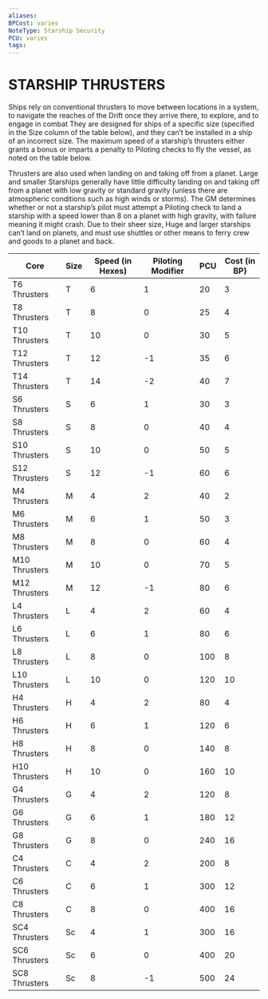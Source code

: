 ```yaml
---
aliases: 
BPCost: varies 
NoteType: Starship Security
PCU: varies 
tags: 
---
```

# STARSHIP THRUSTERS
Ships rely on conventional thrusters to move between locations in a system, to navigate the reaches of the Drift once they arrive there, to explore, and to engage in combat They are designed for ships of a specific size (specified in the Size column of the table below), and they can’t be installed in a ship of an incorrect size. The maximum speed of a starship’s thrusters either grants a bonus or imparts a penalty to Piloting checks to fly the vessel, as noted on the table below.  
  
Thrusters are also used when landing on and taking off from a planet. Large and smaller Starships generally have little difficulty landing on and taking off from a planet with low gravity or standard gravity (unless there are atmospheric conditions such as high winds or storms). The GM determines whether or not a starship’s pilot must attempt a Piloting check to land a starship with a speed lower than 8 on a planet with high gravity, with failure meaning it might crash. Due to their sheer size, Huge and larger starships can’t land on planets, and must use shuttles or other means to ferry crew and goods to a planet and back.

| Core           | Size | Speed (in Hexes) | Piloting Modifier | PCU | Cost (in BP) |
|----------------|------|------------------|-------------------|-----|--------------|
|  T6 Thrusters  | T    | 6                | 1                 | 20  | 3            |
|  T8 Thrusters  | T    | 8                | 0                 | 25  | 4            |
|  T10 Thrusters | T    | 10               | 0                 | 30  | 5            |
|  T12 Thrusters | T    | 12               | -1                | 35  | 6            |
|  T14 Thrusters | T    | 14               | -2                | 40  | 7            |
|  S6 Thrusters  | S    | 6                | 1                 | 30  | 3            |
|  S8 Thrusters  | S    | 8                | 0                 | 40  | 4            |
|  S10 Thrusters | S    | 10               | 0                 | 50  | 5            |
|  S12 Thrusters | S    | 12               | -1                | 60  | 6            |
|  M4 Thrusters  | M    | 4                | 2                 | 40  | 2            |
|  M6 Thrusters  | M    | 6                | 1                 | 50  | 3            |
|  M8 Thrusters  | M    | 8                | 0                 | 60  | 4            |
|  M10 Thrusters | M    | 10               | 0                 | 70  | 5            |
|  M12 Thrusters | M    | 12               | -1                | 80  | 6            |
|  L4 Thrusters  | L    | 4                | 2                 | 60  | 4            |
|  L6 Thrusters  | L    | 6                | 1                 | 80  | 6            |
|  L8 Thrusters  | L    | 8                | 0                 | 100 | 8            |
|  L10 Thrusters | L    | 10               | 0                 | 120 | 10           |
|  H4 Thrusters  | H    | 4                | 2                 | 80  | 4            |
|  H6 Thrusters  | H    | 6                | 1                 | 120 | 6            |
|  H8 Thrusters  | H    | 8                | 0                 | 140 | 8            |
|  H10 Thrusters | H    | 10               | 0                 | 160 | 10           |
|  G4 Thrusters  | G    | 4                | 2                 | 120 | 8            |
|  G6 Thrusters  | G    | 6                | 1                 | 180 | 12           |
|  G8 Thrusters  | G    | 8                | 0                 | 240 | 16           |
|  C4 Thrusters  | C    | 4                | 2                 | 200 | 8            |
|  C6 Thrusters  | C    | 6                | 1                 | 300 | 12           |
|  C8 Thrusters  | C    | 8                | 0                 | 400 | 16           |
| SC4 Thrusters  | Sc   | 4                | 1                 | 300 | 16           |
| SC6 Thrusters  | Sc   | 6                | 0                 | 400 | 20           |
| SC8 Thrusters  | Sc   | 8                | -1                | 500 | 24           |